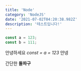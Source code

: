 ```yaml
---
title: 'Node'
category: 'NodeJS'
date: '2021-07-02T04:20:38.982Z'
description: '테스트입니다!'
---
```


```js
const a = 123;
const b = 111;
```

안녕하세요 _const = a = 123_ 안넹</strong>

간단한 **돌파구**
